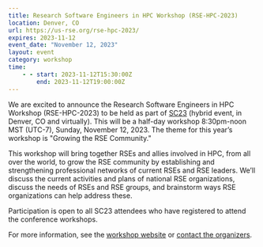 ```yaml
---
title: Research Software Engineers in HPC Workshop (RSE-HPC-2023)
location: Denver, CO
url: https://us-rse.org/rse-hpc-2023/
expires: 2023-11-12
event_date: "November 12, 2023"
layout: event
category: workshop
time:
    - - start: 2023-11-12T15:30:00Z
        end: 2023-11-12T19:00:00Z
---
```


We are excited to announce the Research Software Engineers in HPC Workshop (RSE-HPC-2023)
to be held as part of [SC23](https://sc23.supercomputing.org/) (hybrid event, in Denver, CO and virtually).
This will be a half-day workshop 8:30pm-noon MST (UTC-7), Sunday, November 12, 2023.
The theme for this year’s workshop is "Growing the RSE Community."

This workshop will bring together RSEs and allies involved in HPC, from all over the world,
to grow the RSE community by establishing and strengthening professional networks of current
RSEs and RSE leaders.  We’ll discuss the current activities and plans of national RSE
organizations, discuss the needs of RSEs and RSE groups, and brainstorm ways RSE organizations
can help address these.

Participation is open to all SC23 attendees who have registered to attend the conference workshops.

For more information, see the [workshop website](https://us-rse.org/rse-hpc-2023/)
or [contact the organizers](mailto:sc-ws-rse-hpc@info.supercomputing.org).
